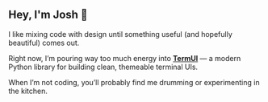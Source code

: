 ## Hey, I'm Josh 👋

I like mixing code with design until something useful (and hopefully beautiful) comes out.  

Right now, I’m pouring way too much energy into **[TermUI](https://github.com/JoshLawson10/termui)** — a modern Python library for building clean, themeable terminal UIs.  

When I’m not coding, you’ll probably find me drumming or experimenting in the kitchen.  
